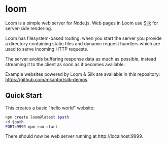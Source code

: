 # loom

Loom is a simple web server for Node.js. Web pages in Loom use [Silk][silk] for
server-side rendering.

Loom has filesystem-based routing: when you start the server you provide a
directory containing static files and dynamic request handlers which are used to
serve incoming HTTP requests.

The server avoids buffering response data as much as possible, instead streaming
it to the client as soon as it becomes available.

Example websites powered by Loom & Silk are available in this repository:
<https://github.com/mkantor/silk-demos>.

## Quick Start

This creates a basic "hello world" website:

```sh
npm create loom@latest $path
cd $path
PORT=9999 npm run start
```

There should now be web server running at http://localhost:9999.

[silk]: https://github.com/mkantor/silk
